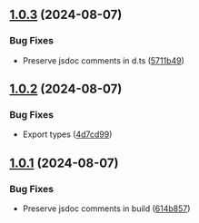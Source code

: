 

## [1.0.3](https://github.com/Girilloid/nestjs-graphql-errors/compare/v1.0.2...v1.0.3) (2024-08-07)


### Bug Fixes

* Preserve jsdoc comments in d.ts ([5711b49](https://github.com/Girilloid/nestjs-graphql-errors/commit/5711b498561642fe259a6d1f96d92285906c25be))

## [1.0.2](https://github.com/Girilloid/nestjs-graphql-errors/compare/v1.0.1...v1.0.2) (2024-08-07)


### Bug Fixes

* Export types ([4d7cd99](https://github.com/Girilloid/nestjs-graphql-errors/commit/4d7cd994c99b5e9390537fdc5988cc1031aa0297))

## [1.0.1](https://github.com/Girilloid/nestjs-graphql-errors/compare/v1.0.0...v1.0.1) (2024-08-07)


### Bug Fixes

* Preserve jsdoc comments in build ([614b857](https://github.com/Girilloid/nestjs-graphql-errors/commit/614b857b2ba895b5bd457a06635ffd2df794aec9))
